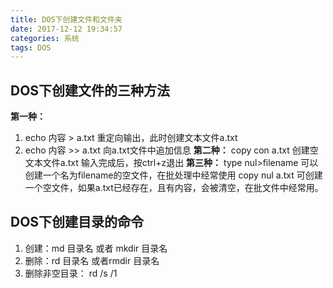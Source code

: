 ```yaml
---
title: DOS下创建文件和文件夹
date: 2017-12-12 19:34:57
categories: 系统
tags: DOS
---
```

## DOS下创建文件的三种方法
**第一种：**
1. echo 内容 > a.txt 重定向输出，此时创建文本文件a.txt 
2. echo 内容 >> a.txt 向a.txt文件中追加信息
**第二种：**
copy con a.txt 创建空文本文件a.txt
输入完成后，按ctrl+z退出
**第三种：**
type nul>filename 可以创建一个名为filename的空文件，在批处理中经常使用
copy nul a.txt 可创建一个空文件，如果a.txt已经存在，且有内容，会被清空，在批文件中经常用。
## DOS下创建目录的命令
1. 创建：md 目录名 或者 mkdir 目录名
2. 删除：rd 目录名 或者rmdir 目录名
3. 删除非空目录： rd /s /1